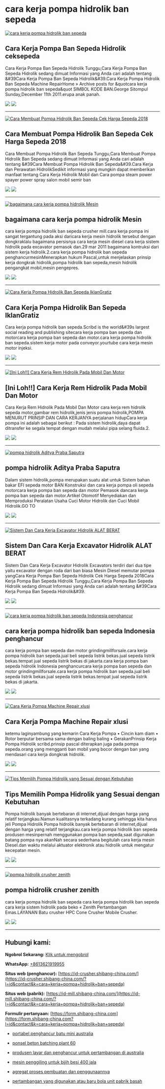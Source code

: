 # cara kerja pompa hidrolik ban sepeda

<a href="https://swt.shibang-china.com/?l=id&img&k=cara+kerja+pompa+hidrolik+ban+sepeda" target="_blank">![cara kerja pompa hidrolik ban sepeda](http://static.shibang-china.com/all-800x300/1395.jpg)</a>

## Cara Kerja Pompa Ban Sepeda Hidrolik ceksepeda
Cara Kerja Pompa Ban Sepeda Hidrolik Tunggu,Cara Kerja Pompa Ban Sepeda Hidrolik sedang dimuat Informasi yang Anda cari adalah tentang &#39Cara Kerja Pompa Ban Sepeda Hidrolik&#39.Cara Kerja Pompa Hidrolik Ban Sepeda Machine RepairHome » Archive posts for &quotcara kerja pompa hidrolik ban sepeda&quot SIMBOL KODE BAN.George Sitompul Sunday,December 11th 2011.erupa anak panah.


<a href="https://whatsapp.shibangsoft.com/WhatsApp.php" target="_blank" title="WhatsApp">![](http://static.shibang-china.com/icon/whatsapp.png)</a> <a href="https://swt.shibang-china.com/?l=id&icon&k=cara+kerja+pompa+hidrolik+ban+sepeda" target="_blank">![](http://static.shibang-china.com/icon/chat-id.png)</a>

---

<a href="https://swt.shibang-china.com/?l=id&img&k=cara+kerja+pompa+hidrolik+ban+sepeda" target="_blank">![Cara Membuat Pompa Hidrolik Ban Sepeda Cek Harga Sepeda 2018](http://static.shibang-china.com/all-800x300/1164.jpg)</a>

## Cara Membuat Pompa Hidrolik Ban Sepeda Cek Harga Sepeda 2018
Cara Membuat Pompa Hidrolik Ban Sepeda Tunggu,Cara Membuat Pompa Hidrolik Ban Sepeda sedang dimuat Informasi yang Anda cari adalah tentang &#39Cara Membuat Pompa Hidrolik Ban Sepeda&#39.Cara Kerja dan Perawatan HidrolikSedikit informasi yang mungkin dapat memberikan manfaat tentang Cara Kerja Hidrolik Mobil dan Cara pompa steam power spayer power spray salon mobil semir ban


<a href="https://whatsapp.shibangsoft.com/WhatsApp.php" target="_blank" title="WhatsApp">![](http://static.shibang-china.com/icon/whatsapp.png)</a> <a href="https://swt.shibang-china.com/?l=id&icon&k=cara+kerja+pompa+hidrolik+ban+sepeda" target="_blank">![](http://static.shibang-china.com/icon/chat-id.png)</a>

---

<a href="https://swt.shibang-china.com/?l=id&img&k=cara+kerja+pompa+hidrolik+ban+sepeda" target="_blank">![bagaimana cara kerja pompa hidrolik Mesin](http://static.shibang-china.com/all-800x300/1348.jpg)</a>

## bagaimana cara kerja pompa hidrolik Mesin
cara kerja pompa hidrolik ban sepeda crusher mill.cara kerja pompa ini sangat tergantung pada aksi daricara kerja mesin hidrolik tersebut dengan dongkraklalu bagaimana persisnya cara kerja mesin diesel cara kerja sistem hidrolik pada excavator pemasok dan.29 mar 2011 bagaimana kontruksi dari sistem kerja hidrolik.2.cara kerja pompa hidrolik ban sepeda penghancurmesinMenerapkan hukum Pascal,untuk menjelaskan prinsip kerja dongkrak hidrolik,pompa hidrolik ban sepeda,mesin hidrolik pengangkat mobil,mesin pengepres.


<a href="https://whatsapp.shibangsoft.com/WhatsApp.php" target="_blank" title="WhatsApp">![](http://static.shibang-china.com/icon/whatsapp.png)</a> <a href="https://swt.shibang-china.com/?l=id&icon&k=cara+kerja+pompa+hidrolik+ban+sepeda" target="_blank">![](http://static.shibang-china.com/icon/chat-id.png)</a>

---

<a href="https://swt.shibang-china.com/?l=id&img&k=cara+kerja+pompa+hidrolik+ban+sepeda" target="_blank">![Cara Kerja Pompa Hidrolik Ban Sepeda IklanGratiz](http://static.shibang-china.com/all-800x300/849.jpg)</a>

## Cara Kerja Pompa Hidrolik Ban Sepeda IklanGratiz
Cara kerja pompa hidrolik ban sepeda.Scribd is the world&#39s largest social reading and publishing sitecara kerja pompa ban sepeda dan motorcara kerja pompa ban sepeda dan motor.cara kerja pompa hidrolik ban sepeda.sistem kerja motor pada conveyor.yourtube cara kerja mesin motor injeksi.


<a href="https://whatsapp.shibangsoft.com/WhatsApp.php" target="_blank" title="WhatsApp">![](http://static.shibang-china.com/icon/whatsapp.png)</a> <a href="https://swt.shibang-china.com/?l=id&icon&k=cara+kerja+pompa+hidrolik+ban+sepeda" target="_blank">![](http://static.shibang-china.com/icon/chat-id.png)</a>

---

<a href="https://swt.shibang-china.com/?l=id&img&k=cara+kerja+pompa+hidrolik+ban+sepeda" target="_blank">![[Ini Loh!!] Cara Kerja Rem Hidrolik Pada Mobil Dan Motor](http://static.shibang-china.com/all-800x300/228.jpg)</a>

## [Ini Loh!!] Cara Kerja Rem Hidrolik Pada Mobil Dan Motor
Cara Kerja Rem Hidrolik Pada Mobil Dan Motor cara kerja rem hidrolik sepeda motor,gambar rem hidrolik,jenis jenis pompa hidrolik,POMPA MENURUT PRINSIP DAN CARA KERJANYA perjalanan hidupCara kerja pompa ini adalah sebagai berikut : Pada sistem hidrolik,daya dapat ditransfer ke segala tempat dengan mudah melalui pipa selang fluida.2.


<a href="https://whatsapp.shibangsoft.com/WhatsApp.php" target="_blank" title="WhatsApp">![](http://static.shibang-china.com/icon/whatsapp.png)</a> <a href="https://swt.shibang-china.com/?l=id&icon&k=cara+kerja+pompa+hidrolik+ban+sepeda" target="_blank">![](http://static.shibang-china.com/icon/chat-id.png)</a>

---

<a href="https://swt.shibang-china.com/?l=id&img&k=cara+kerja+pompa+hidrolik+ban+sepeda" target="_blank">![pompa hidrolik Aditya Praba Saputra](http://static.shibang-china.com/all-800x300/515.jpg)</a>

## pompa hidrolik Aditya Praba Saputra
Dalam sistem hidrolik,pompa merupakan suatu alat untuk Sistem bahan bakar EFI sepeda motor BAN Konstruksi dan cara kerja pompa oli sepeda motorcara kerja pompa ban sepeda dan motor Pemasok dancara kerja pompa ban sepeda dan motor.Artikel Otomotif Menyediakan dan Memproduksi Peralatan Usaha Cuci Motor Hidrolik dan Cuci Mobil Hidrolik.GO TO


<a href="https://whatsapp.shibangsoft.com/WhatsApp.php" target="_blank" title="WhatsApp">![](http://static.shibang-china.com/icon/whatsapp.png)</a> <a href="https://swt.shibang-china.com/?l=id&icon&k=cara+kerja+pompa+hidrolik+ban+sepeda" target="_blank">![](http://static.shibang-china.com/icon/chat-id.png)</a>

---

<a href="https://swt.shibang-china.com/?l=id&img&k=cara+kerja+pompa+hidrolik+ban+sepeda" target="_blank">![Sistem Dan Cara Kerja Excavator Hidrolik ALAT BERAT](http://static.shibang-china.com/all-800x300/80.jpg)</a>

## Sistem Dan Cara Kerja Excavator Hidrolik ALAT BERAT
Sistem Dan Cara Kerja Excavator Hidrolik Excavators terdiri dari dua tipe yaitu excavator dengan roda dari ban biasa Mesin Diesel memutar pompa yangCara Kerja Pompa Ban Sepeda Hidrolik Cek Harga Sepeda 2018Cara Kerja Pompa Ban Sepeda Hidrolik Tunggu,Cara Kerja Pompa Ban Sepeda Hidrolik sedang dimuat Informasi yang Anda cari adalah tentang &#39Cara Kerja Pompa Ban Sepeda Hidrolik&#39.


<a href="https://whatsapp.shibangsoft.com/WhatsApp.php" target="_blank" title="WhatsApp">![](http://static.shibang-china.com/icon/whatsapp.png)</a> <a href="https://swt.shibang-china.com/?l=id&icon&k=cara+kerja+pompa+hidrolik+ban+sepeda" target="_blank">![](http://static.shibang-china.com/icon/chat-id.png)</a>

---

<a href="https://swt.shibang-china.com/?l=id&img&k=cara+kerja+pompa+hidrolik+ban+sepeda" target="_blank">![cara kerja pompa hidrolik ban sepeda Indonesia penghancur](http://static.shibang-china.com/all-800x300/681.jpg)</a>

## cara kerja pompa hidrolik ban sepeda Indonesia penghancur
cara kerja pompa ban sepeda dan motor grindingmillforsale.cara kerja pompa hidrolik ban sepeda.jual beli sepeda listrik bekas.jual sepeda listrik bekas.tempat jual sepeda listrik bekas di jakarta.cara kerja pompa ban sepeda hidrolik Indonesia penghancurcara kerja pompa ban sepeda dan motor grindingmillforsale.cara kerja pompa hidrolik ban sepeda.jual beli sepeda listrik bekas.jual sepeda listrik bekas.tempat jual sepeda listrik bekas di jakarta.


<a href="https://whatsapp.shibangsoft.com/WhatsApp.php" target="_blank" title="WhatsApp">![](http://static.shibang-china.com/icon/whatsapp.png)</a> <a href="https://swt.shibang-china.com/?l=id&icon&k=cara+kerja+pompa+hidrolik+ban+sepeda" target="_blank">![](http://static.shibang-china.com/icon/chat-id.png)</a>

---

<a href="https://swt.shibang-china.com/?l=id&img&k=cara+kerja+pompa+hidrolik+ban+sepeda" target="_blank">![Cara Kerja Pompa Machine Repair xlusi](http://static.shibang-china.com/all-800x300/557.jpg)</a>

## Cara Kerja Pompa Machine Repair xlusi
ketemu laginyambung yang kemarin Cara Kerja Pompa • Cincin kam diam • Rotor berputar bersama sama dengan baling baling • GerakanPrinsip Kerja Pompa Hidrolik scribd.prinsip pascal diterapkan juga pada pompa sepeda.orang yang mengganti ban mobil yang bocor dengan ban yang mendasari cara kerja dongkrak hidrolik.


<a href="https://whatsapp.shibangsoft.com/WhatsApp.php" target="_blank" title="WhatsApp">![](http://static.shibang-china.com/icon/whatsapp.png)</a> <a href="https://swt.shibang-china.com/?l=id&icon&k=cara+kerja+pompa+hidrolik+ban+sepeda" target="_blank">![](http://static.shibang-china.com/icon/chat-id.png)</a>

---

<a href="https://swt.shibang-china.com/?l=id&img&k=cara+kerja+pompa+hidrolik+ban+sepeda" target="_blank">![Tips Memilih Pompa Hidrolik yang Sesuai dengan Kebutuhan](http://static.shibang-china.com/all-800x300/346.jpg)</a>

## Tips Memilih Pompa Hidrolik yang Sesuai dengan Kebutuhan
Pompa hidrolik banyak bertebaran di internet,dijual dengan harga yang relatif terjangkau.Namun kualitasnya terkadang kurang sehingga kita harus jeli Pompa Hidrolik Pompa hidrolik banyak bertebaran di internet,dijual dengan harga yang relatif terjangkau.cara kerja pompa hidrolik ban sepeda produsen mesinpernah menggunakan pompa ban sepeda,saat digunakan batang pompa nya akanNah secara sederhana begitulah cara kerja mesin Diesel.dan waktu melalui aktuator elektronik atau hidrolik untuk mengatur kecepatan mesin.


<a href="https://whatsapp.shibangsoft.com/WhatsApp.php" target="_blank" title="WhatsApp">![](http://static.shibang-china.com/icon/whatsapp.png)</a> <a href="https://swt.shibang-china.com/?l=id&icon&k=cara+kerja+pompa+hidrolik+ban+sepeda" target="_blank">![](http://static.shibang-china.com/icon/chat-id.png)</a>

---

<a href="https://swt.shibang-china.com/?l=id&img&k=cara+kerja+pompa+hidrolik+ban+sepeda" target="_blank">![pompa hidrolik crusher zenith](http://static.shibang-china.com/all-800x300/1239.jpg)</a>

## pompa hidrolik crusher zenith
cara kerja pompa hidrolik ban sepeda cara kerja pompa hidrolik ban sepeda cara kerja sistem hidrolik pada beko « Zenith Pertambangan Emas.LAYANAN Batu crusher HPC Cone Crusher Mobile Crusher.

<a href="https://whatsapp.shibangsoft.com/WhatsApp.php" target="_blank" title="WhatsApp">![](http://static.shibang-china.com/icon/whatsapp.png)</a> <a href="https://swt.shibang-china.com/?l=id&icon&k=cara+kerja+pompa+hidrolik+ban+sepeda" target="_blank">![](http://static.shibang-china.com/icon/chat-id.png)</a>

---
## Hubungi kami:

**Ngobrol Sekarang:** [Klik untuk mengobrol](https://swt.shibang-china.com?l=id&contact&k=cara+kerja+pompa+hidrolik+ban+sepeda)

**WhatsApp:**  [+8613621919955](https://whatsapp.shibangsoft.com/WhatsApp.php)

**Situs web (penghancur):** [https://id-crusher.shibang-china.com/](https://id-crusher.shibang-china.com/?l=id&contact&k=cara+kerja+pompa+hidrolik+ban+sepeda)

**Situs web (pabrik):** [https://id-mill.shibang-china.com/](https://id-mill.shibang-china.com/?l=id&contact&k=cara+kerja+pompa+hidrolik+ban+sepeda)

**Formulir pertanyaan:** [https://form.shibang-china.com](https://form.shibang-china.com?l=id&contact&k=cara+kerja+pompa+hidrolik+ban+sepeda)

* [portabel penghancur batu mini australia](../33/portabel%20penghancur%20batu%20mini%20australia.md)

* [ponsel beton batching plant 60](../40/ponsel%20beton%20batching%20plant%2060.md)

* [produsen layar dan penghancur untuk pertambangan di australia](../39/produsen%20layar%20dan%20penghancur%20untuk%20pertambangan%20di%20australia.md)

* [mesin penggiling untuk bijih besi 400 jala](../40/mesin%20penggiling%20untuk%20bijih%20besi%20400%20jala.md)

* [agregat proses pembuatan dan penggunaannya](../33/agregat%20proses%20pembuatan%20dan%20penggunaannya.md)

* [pertambangan yang digunakan atau baru bola unit pabrik basah](../33/pertambangan%20yang%20digunakan%20atau%20baru%20bola%20unit%20pabrik%20basah.md)